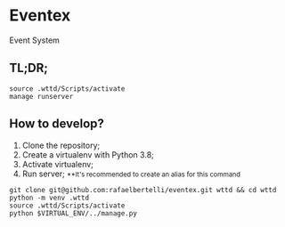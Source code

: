 # Eventex

Event System

## TL;DR;

```console
source .wttd/Scripts/activate
manage runserver
```

## How to develop?

1. Clone the repository;
2. Create a virtualenv with Python 3.8;
3. Activate virtualenv;
4. Run server; <small>**It's recommended to create an alias for this command</small>

```console
git clone git@github.com:rafaelbertelli/eventex.git wttd && cd wttd
python -m venv .wttd
source .wttd/Scripts/activate
python $VIRTUAL_ENV/../manage.py
```
